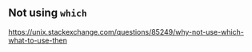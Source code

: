 
## Not using `which`
https://unix.stackexchange.com/questions/85249/why-not-use-which-what-to-use-then
